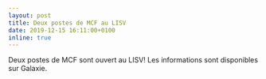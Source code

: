 ```yaml
---
layout: post
title: Deux postes de MCF au LISV
date: 2019-12-15 16:11:00+0100
inline: true
---
```


Deux postes de MCF sont ouvert au LISV! Les informations sont disponibles sur Galaxie.
